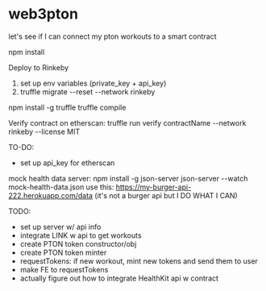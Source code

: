 # web3pton
let's see if I can connect my pton workouts to a smart contract

npm install

Deploy to Rinkeby
1. set up env variables (private_key + api_key)
2. truffle migrate --reset --network rinkeby

npm install -g truffle
truffle compile

Verify contract on etherscan:
truffle run verify contractName --network rinkeby --license MIT

TO-DO:
- set up api_key for etherscan

mock health data server:
npm install -g json-server
json-server --watch mock-health-data.json
use this: https://my-burger-api-222.herokuapp.com/data
(it's not a burger api but I DO WHAT I CAN)

TODO:
- set up server w/ api info
- integrate LINK w api to get workouts
- create PTON token constructor/obj
- create PTON token minter
- requestTokens: if new workout, mint new tokens and send them to user
- make FE to requestTokens
- actually figure out how to integrate HealthKit api w contract
